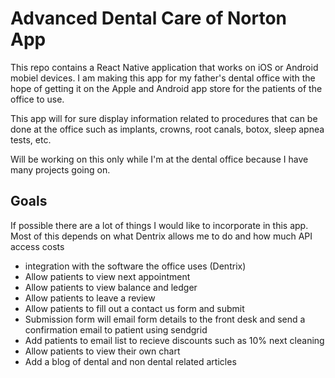 # Advanced Dental Care of Norton App

This repo contains a React Native application that works on iOS or Android mobiel devices. I am making this app for my father's dental office with the hope
of getting it on the Apple and Android app store for the patients of the office to use.

This app will for sure display information related to procedures that can be done at the office such as implants, crowns, root canals, botox, sleep apnea tests, etc.

Will be working on this only while I'm at the dental office because I have many projects going on.

## Goals

If possible there are a lot of things I would like to incorporate in this app. Most of this depends on what Dentrix allows me to do and how much API access costs

* integration with the software the office uses (Dentrix)
* Allow patients to view next appointment
* Allow patients to view balance and ledger
* Allow patients to leave a review
* Allow patients to fill out a contact us form and submit
* Submission form will email form details to the front desk and send a confirmation email to patient using sendgrid
* Add patients to email list to recieve discounts such as 10% next cleaning
* Allow patients to view their own chart
* Add a blog of dental and non dental related articles

